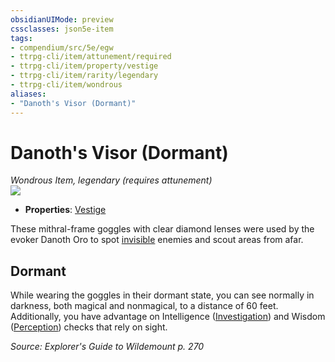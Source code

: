 ```yaml
---
obsidianUIMode: preview
cssclasses: json5e-item
tags:
- compendium/src/5e/egw
- ttrpg-cli/item/attunement/required
- ttrpg-cli/item/property/vestige
- ttrpg-cli/item/rarity/legendary
- ttrpg-cli/item/wondrous
aliases: 
- "Danoth's Visor (Dormant)"
---
```

# Danoth's Visor (Dormant)
*Wondrous Item, legendary (requires attunement)*  
![](/3-Mechanics/CLI/items/img/danoths-visor.webp#right)  

- **Properties**: [Vestige](/3-Mechanics/CLI/rules/item-properties.md#Vestige)

These mithral-frame goggles with clear diamond lenses were used by the evoker Danoth Oro to spot [invisible](/3-Mechanics/CLI/rules/conditions.md#invisible) enemies and scout areas from afar.

## Dormant

While wearing the goggles in their dormant state, you can see normally in darkness, both magical and nonmagical, to a distance of 60 feet. Additionally, you have advantage on Intelligence ([Investigation](/3-Mechanics/CLI/rules/skills.md#Investigation)) and Wisdom ([Perception](/3-Mechanics/CLI/rules/skills.md#Perception)) checks that rely on sight.

*Source: Explorer's Guide to Wildemount p. 270*